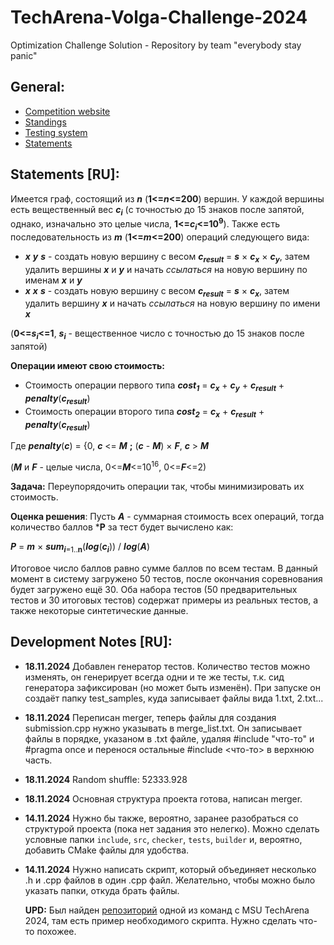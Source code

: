 # TechArena-Volga-Challenge-2024
Optimization Challenge Solution - Repository by team "everybody stay panic"
## General:
* [Competition website](https://techarena.unn.ru/)
* [Standings](https://codeforces.com/spectator/ranklist/d4a9d46a4854d6ea249a4c207b20354f)
* [Testing system](https://volga2024.contest.codeforces.com/group/uJZlaL3LbH/contests)
* [Statements](Statements.png)
## Statements [RU]:
Имеется граф, состоящий из ***n*** (**1<=*n*<=200**) вершин. У каждой вершины есть вещественный вес ***с<sub>i</sub>*** (с точностью до 15 знаков после запятой, однако, изначально это целые числа, **1<=*c<sub>i</sub>*<=10<sup>9</sup>**). Также есть последовательность из ***m*** (**1<=*m*<=200**) операций следующего вида:
* ***x*** ***y*** ***s*** - создать новую вершину с весом ***c<sub>result</sub>*** = ***s*** × ***c<sub>x</sub>*** × ***c<sub>y</sub>***, затем удалить вершины ***x*** и ***y*** и начать *ссылаться* на новую вершину по именам ***x*** и ***y***
* ***x*** ***x*** ***s*** - создать новую вершину с весом ***c<sub>result</sub>*** = ***s*** × ***c<sub>x</sub>***, затем удалить вершину ***x*** и начать *ссылаться* на новую вершину по имени ***x***

(**0<=*s<sub>i</sub>*<=1**, ***s<sub>i</sub>*** - вещественное число с точностью до 15 знаков после запятой)

**Операции имеют свою стоимость:**
* Стоимость операции первого типа ***cost<sub>1</sub>*** = ***c<sub>x</sub>*** + ***c<sub>y</sub>*** + ***c<sub>result</sub>*** + ***penalty***(***c<sub>result</sub>***)
* Стоимость операции второго типа ***cost<sub>2</sub>*** = ***c<sub>x</sub>*** + ***c<sub>result</sub>*** + ***penalty***(***c<sub>result</sub>***)

Где ***penalty***(***c***) = {0, ***c*** <= ***M*** **;** (***c*** - ***M***) × ***F***, ***c*** > ***M***

(***M*** и ***F*** - целые числа, 0<=***M***<=10<sup>16</sup>, 0<=***F***<=2)

**Задача:** Переупорядочить операции так, чтобы минимизировать их стоимость.

**Оценка решения**: Пусть ***A*** - суммарная стоимость всех операций, тогда количество баллов ***P** за тест будет вычислено как:

***P*** = ***m*** × ***sum***<sub>***i***=1..**n**</sub>(***log***(***с<sub>i</sub>***)) / ***log***(***A***)

Итоговое число баллов равно сумме баллов по всем тестам. В данный момент в систему загружено 50 тестов, после окончания соревнования будет загружено ещё 30. Оба набора тестов (50 предварительных тестов и 30 итоговых тестов) содержат примеры из реальных тестов, а также некоторые синтетические данные.

## Development Notes [RU]:
* **18.11.2024** Добавлен генератор тестов. Количество тестов можно изменять, он генерирует всегда одни и те же тесты, т.к. сид генератора зафиксирован (но может быть изменён). При запуске он создаёт папку test_samples, куда записывает файлы вида 1.txt, 2.txt...
* **18.11.2024** Переписан merger, теперь файлы для создания submission.cpp нужно указывать в merge_list.txt. Он записывает файлы в порядке, указаном в .txt файле, удаляя #include "что-то" и #pragma once и перенося остальные #include <что-то> в верхнюю часть.
* **18.11.2024** Random shuffle: 52333.928
* **18.11.2024** Основная структура проекта готова, написан merger.
* **14.11.2024** Нужно бы также, вероятно, заранее разобраться со структурой проекта (пока нет задания это нелегко). Можно сделать условные папки `include`, `src`, `checker`, `tests`, `builder` и, вероятно, добавить CMake файлы для удобства.
* **14.11.2024** Нужно написать скрипт, который объединяет несколько .h и .cpp файлов в один .cpp файл. Желательно, чтобы можно было указать папки, откуда брать файлы.
  
  **UPD:** Был найден [репозиторий](https://github.com/Straple/Techarena2024/tree/main) одной из команд с MSU TechArena 2024, там есть пример необходимого скрипта. Нужно сделать что-то похожее.
